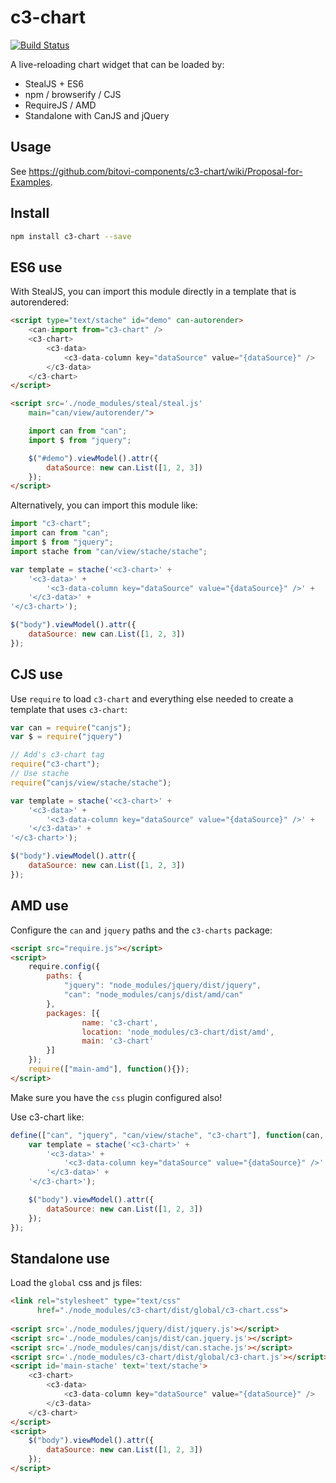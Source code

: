 # c3-chart

[![Build Status](https://travis-ci.org/bitovi-components/c3-chart.svg?branch=master)](https://travis-ci.org/bitovi-components/c3-chart)

A live-reloading chart widget that can be loaded by:

- StealJS + ES6
- npm / browserify / CJS
- RequireJS / AMD
- Standalone with CanJS and jQuery

## Usage

See https://github.com/bitovi-components/c3-chart/wiki/Proposal-for-Examples.

## Install

```bash
npm install c3-chart --save
```

## ES6 use

With StealJS, you can import this module directly in a template that is autorendered:

```html
<script type="text/stache" id="demo" can-autorender>
	<can-import from="c3-chart" />
	<c3-chart>
		<c3-data>
			<c3-data-column key="dataSource" value="{dataSource}" />
		</c3-data>
	</c3-chart>
</script>

<script src='./node_modules/steal/steal.js'
	main="can/view/autorender/">

	import can from "can";
	import $ from "jquery";

	$("#demo").viewModel().attr({
		dataSource: new can.List([1, 2, 3])
	});
</script>

```

Alternatively, you can import this module like:

```js
import "c3-chart";
import can from "can";
import $ from "jquery";
import stache from "can/view/stache/stache";

var template = stache('<c3-chart>' +
	'<c3-data>' +
		'<c3-data-column key="dataSource" value="{dataSource}" />' +
	'</c3-data>' +
'</c3-chart>');

$("body").viewModel().attr({
	dataSource: new can.List([1, 2, 3])
});

```

## CJS use

Use `require` to load `c3-chart` and everything else
needed to create a template that uses `c3-chart`:

```js
var can = require("canjs");
var $ = require("jquery")

// Add's c3-chart tag
require("c3-chart");
// Use stache
require("canjs/view/stache/stache");

var template = stache('<c3-chart>' +
	'<c3-data>' +
		'<c3-data-column key="dataSource" value="{dataSource}" />' +
	'</c3-data>' +
'</c3-chart>');

$("body").viewModel().attr({
	dataSource: new can.List([1, 2, 3])
});

```

## AMD use

Configure the `can` and `jquery` paths and the `c3-charts` package:

```html
<script src="require.js"></script>
<script>
	require.config({
	    paths: {
	        "jquery": "node_modules/jquery/dist/jquery",
	        "can": "node_modules/canjs/dist/amd/can"
	    },
	    packages: [{
		    	name: 'c3-chart',
		    	location: 'node_modules/c3-chart/dist/amd',
		    	main: 'c3-chart'
	    }]
	});
	require(["main-amd"], function(){});
</script>
```

Make sure you have the `css` plugin configured also!

Use c3-chart like:

```js
define(["can", "jquery", "can/view/stache", "c3-chart"], function(can, $) {
	var template = stache('<c3-chart>' +
		'<c3-data>' +
			'<c3-data-column key="dataSource" value="{dataSource}" />' +
		'</c3-data>' +
	'</c3-chart>');

	$("body").viewModel().attr({
		dataSource: new can.List([1, 2, 3])
	});
});
```

## Standalone use

Load the `global` css and js files:

```html
<link rel="stylesheet" type="text/css" 
      href="./node_modules/c3-chart/dist/global/c3-chart.css">
      
<script src='./node_modules/jquery/dist/jquery.js'></script>
<script src='./node_modules/canjs/dist/can.jquery.js'></script>
<script src='./node_modules/canjs/dist/can.stache.js'></script>
<script src='./node_modules/c3-chart/dist/global/c3-chart.js'></script>
<script id='main-stache' text='text/stache'>
	<c3-chart>
		<c3-data>
			<c3-data-column key="dataSource" value="{dataSource}" />
		</c3-data>
	</c3-chart>
</script>
<script>
	$("body").viewModel().attr({
		dataSource: new can.List([1, 2, 3])
	});
</script>
```
